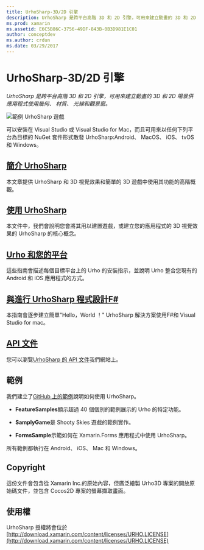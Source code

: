 ```yaml
---
title: UrhoSharp-3D/2D 引擎
description: UrhoSharp 是跨平台高階 3D 和 2D 引擎，可用來建立動畫的 3D 和 2D 場景供應用程式使用幾何、 材質、 光線和觀景窗。
ms.prod: xamarin
ms.assetid: E6C5B86C-3756-49DF-843B-0B3D981E1C01
author: conceptdev
ms.author: crdun
ms.date: 03/29/2017
---
```

# <a name="urhosharp---3d2d-engine"></a>UrhoSharp-3D/2D 引擎

_UrhoSharp 是跨平台高階 3D 和 2D 引擎，可用來建立動畫的 3D 和 2D 場景供應用程式使用幾何、 材質、 光線和觀景窗。_

![範例 UrhoSharp 遊戲](images/video.gif)

可以安裝在 Visual Studio 或 Visual Studio for Mac，而且可用來以任何下列平台為目標的 NuGet 套件形式散發 UrhoSharp:Android、 MacOS、 iOS、 tvOS 和 Windows。

## <a name="an-introduction-to-urhosharpgraphics-gamesurhosharpintroductionmd"></a>[簡介 UrhoSharp](~/graphics-games/urhosharp/introduction.md)

本文章提供 UrhoSharp 和 3D 視覺效果和簡單的 3D 遊戲中使用其功能的高階概觀。

## <a name="using-urhosharpgraphics-gamesurhosharpusingmd"></a>[使用 UrhoSharp](~/graphics-games/urhosharp/using.md)

本文件中，我們會說明您會將其用以建置遊戲，或建立您的應用程式的 3D 視覺效果的 UrhoSharp 的核心概念。

## <a name="urho-and-your-platformgraphics-gamesurhosharpplatformindexmd"></a>[Urho 和您的平台](~/graphics-games/urhosharp/platform/index.md)

這些指南會描述每個目標平台上的 Urho 的安裝指示，並說明 Urho 整合您現有的 Android 和 iOS 應用程式的方式。

## <a name="programming-urhosharp-with-fgraphics-gamesurhosharpfsharpmd"></a>[與進行 UrhoSharp 程式設計F#](~/graphics-games/urhosharp/fsharp.md)

本指南會逐步建立簡單"Hello，World ！" UrhoSharp 解決方案使用F#和 Visual Studio for mac。

## <a name="api-documentationhttpsdeveloperxamarincomapirooturho"></a>[API 文件](https://developer.xamarin.com/api/root/Urho/)

您可以瀏覽[UrhoSharp 的 API 文件](https://developer.xamarin.com/api/root/Urho/)我們網站上。

## <a name="samples"></a>範例

我們建立了[GitHub 上的範例](https://github.com/xamarin/urho-samples)說明如何使用 UrhoSharp。

- **FeatureSamples**顯示超過 40 個個別的範例展示的 Urho 的特定功能。

- **SamplyGame**是 Shooty Skies 遊戲的範例實作。

- **FormsSample**示範如何在 Xamarin.Forms 應用程式中使用 UrhoSharp。

所有範例都執行在 Android、 iOS、 Mac 和 Windows。

## <a name="copyright"></a>Copyright

這份文件會包含從 Xamarin Inc.的原始內容，但廣泛繪製 Urho3D 專案的開放原始碼文件，並包含 Cocos2D 專案的螢幕擷取畫面。

## <a name="license"></a>使用權

UrhoSharp 授權將會位於 [http://download.xamarin.com/content/licenses/URHO.LICENSE](http://download.xamarin.com/content/licenses/URHO.LICENSE)

